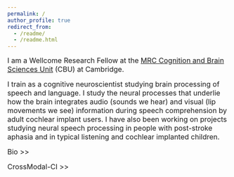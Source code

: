 ```yaml
---
permalink: /
author_profile: true
redirect_from: 
  - /readme/
  - /readme.html
---
```


<span style="font-size: 12pt;">I am a Wellcome Research Fellow at the <a href="https://www.mrc-cbu.cam.ac.uk/">MRC Cognition and Brain Sciences Unit</a> (CBU) at Cambridge.

<span style="font-size: 12pt;">I train as a cognitive neuroscientist studying brain processing of speech and language. I study the neural processes that underlie how the brain integrates audio (sounds we hear) and visual (lip movements we see) information during speech comprehension by adult cochlear implant users. I have also been working on projects studying neural speech processing in people with post-stroke aphasia and in typical listening and cochlear implanted children.

<span style="font-size: 12pt;">Bio >>

<span style="font-size: 12pt;">CrossModal-CI >>


